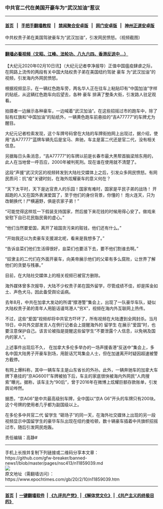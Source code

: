 ### 中共官二代在美国开豪车为“武汉加油”惹议
------------------------

#### [首页](https://github.com/gfw-breaker/banned-news1/blob/master/README.md) &nbsp;&nbsp;|&nbsp;&nbsp; [手把手翻墙教程](https://github.com/gfw-breaker/guides/wiki) &nbsp;&nbsp;|&nbsp;&nbsp; [禁闻聚合安卓版](https://github.com/gfw-breaker/bn-android) &nbsp;&nbsp;|&nbsp;&nbsp; [网门安卓版](https://github.com/oGate2/oGate) &nbsp;&nbsp;|&nbsp;&nbsp; [神州正道安卓版](https://github.com/SzzdOgate/update) 



<div><img alt="" class="aligncenter wp-post-image" src="https://i.epochtimes.com/assets/uploads/2020/02/b9ab29db11566ed35b82811ebbd7bde2-600x400.jpg"/>
<div class="red16 caption">
 中共权贵子弟在美国驾驶豪车为“武汉加油”，引发网民愤怒。（视频截图）
</div>
</div><hr/>

#### [翻墙必看视频（文昭、江峰、法轮功、八九六四、香港反送中...）](http://167.172.214.107/home.html)

<div><p>
 【大纪元2020年02月10日讯】（大纪元记者李净报导）正值中国瘟疫肆虐之际，在网路上流传的两段有关中国大陆权贵子弟在美国纽约驾驶
 <ok href="https://www.epochtimes.com/gb/tag/%E8%B1%AA%E8%BD%A6.html">
  豪车
 </ok>
 为“武汉加油”的视频，引发海内外网民愤怒。
</p>
<p>
 根据视频显示，在一辆红色跑车旁，两名华人正在往车上粘贴印有“中国加油”字样的贴纸，从这辆红色跑车向后望去，各种
 <ok href="https://www.epochtimes.com/gb/tag/%E8%B1%AA%E8%BD%A6.html">
  豪车
 </ok>
 排满了整条大街，引发路人驻足观看。
</p>
<p>
 拍摄者一边展示各种豪车，一边喊着“武汉加油”。在这些招摇过市的跑车中，除了贴有红旗和“中国加油”的贴纸外，一辆黄色跑车前悬挂的“吉A77777”的车牌尤为醒目。
</p>
<p style="text-align: center;">
 <div class="video_fit_container">
 </div>
</p>
<p>
 大纪元记者检索发现，这个车牌号码曾在大陆的车牌街拍网上出现过，据介绍，使用“吉A77777”蓝牌车辆先后是宝马、奔驰，车主是富二代还是官二代，没有相关信息。
</p>
<p>
 另据每日头条消息，“吉A77777”的车牌以前是长春市最大黑帮首脑梁旭东用的，此人在当地曾一呼百应，2000年被判死刑。现在谁在使用就不清楚了。
</p>
<p style="text-align: center;">
 <div class="video_fit_container">
 </div>
</p>
<p>
 这段“声援”武汉灾区的视频转发到大陆社交媒体上之后，引发众多网民愤怒。有网民质问：抗“疫”关键时刻，在海外炫耀豪车的意义何在？
</p>
<p>
 “天下太平时，天下是达官贵人的乐园！国家有难时，国家是平民子弟的战场！ 开超跑的人又在国外表演爱国了，至于他们的身份背景，你懂的！ 炮火连天，只为改朝换代！尸横遍野，俱是农家子弟！”
</p>
<p>
 “可能觉得这样炫一下假装支持国家，然后接下来花钱的时候用得心安了。做戏来安慰下自已花民脂民膏的虚心。”
</p>
<p>
 “他们当然要爱国，离开了祖国贪污来的赃钱，他们还有什么。”
</p>
<p>
 “开始我还以为卖豪车支援湖北呢，看来是我想多了。”
</p>
<p>
 “告诉韭菜们他们生活得很好，韭菜们也要活下去，要不他们割谁去啊。”
</p>
<p>
 “奴隶主的二代们在外面开豪车，向美帝展示他们的父辈有多么腐败，让世界了解他们的贪婪与残暴。”
</p>
<p>
 目前，在大陆社交媒体上的相关视频已被官方删除。
</p>
<p>
 海外媒体曾多次报导，大陆不少权贵子弟在国外留学，尽管成绩不佳，却是挥金如土、声色犬马，因此备受舆论诟病。
</p>
<p>
 去年8月，中共在加拿大发动的所谓“撑港警”集会上，出现了一队豪华车队，疑似大陆权贵子弟的青年人用脏话谩骂港人“穷X”，视频在海内外互联网上热传。
</p>
<p>
 不过，这些“爱国”视频却将中共官方吓坏了，所有视频在大陆遭到全网封杀。当月19日，中共外交部发言人在例行记者会上提醒海外的
 <ok href="https://www.epochtimes.com/gb/tag/%E7%95%99%E5%AD%A6%E7%94%9F.html">
  留学生
 </ok>
 在展示“爱国”时，也要注意保护自己。该言论被指是提醒这些留学生“不要泄露个人信息，以免祸及国内的家人”。
</p>
<p style="text-align: center;">
 <div class="video_fit_container">
 </div>
</p>
<p>
 上述事件出现后不久， 在加拿大多伦多举办的一场声援香港“反送中”集会上，多名中国大陆男子开豪车到场，用脏话咒骂集会人士，但在加速离开时疑因超速被警方截停。
</p>
<p>
 有网上爆料称，其中一辆车车主是山东省长的外孙。此外，一辆奔驰车的加拿大车牌下悬挂的“京AG6001”车牌被拍下后，车主的家底很快被海内外网民“人肉搜索”曝光。据称，该车主为“90后”，曾于2016年在微博上炫耀巨额存款账单，引发舆论哗然。
</p>
<p>
 据悉，“京AG6”是中共最高级别车牌，全中国以“京A G6”开头的车牌只有200块。这个号牌的使用者几乎都为副国级以上。
</p>
<p style="text-align: center;">
 <div class="video_fit_container">
 </div>
</p>
<p>
 在多伦多中共官二代
 <ok href="https://www.epochtimes.com/gb/tag/%E7%95%99%E5%AD%A6%E7%94%9F.html">
  留学生
 </ok>
 “砸场子”的同一天，在海外社交媒体上出现的另一段视频显示中国留学生的豪华车队出现在纽约曼哈顿，数十辆豪车插着中共旗帜招摇过市，随后引发网民炮轰。
</p>
<p style="text-align: center;">
 <div class="video_fit_container">
 </div>
</p>
<p>
 责任编辑：高静#
</p>
</div>
<hr/>
手机上长按并复制下列链接或二维码分享本文章：<br/>
https://github.com/gfw-breaker/banned-news1/blob/master/pages/nsc413/n11859039.md <br/>
<a href='https://github.com/gfw-breaker/banned-news1/blob/master/pages/nsc413/n11859039.md'><img src='https://github.com/gfw-breaker/banned-news1/blob/master/pages/nsc413/n11859039.md.png'/></a> <br/>
原文地址（需翻墙访问）：https://www.epochtimes.com/gb/20/2/10/n11859039.htm


------------------------
#### [首页](https://github.com/gfw-breaker/banned-news1/blob/master/README.md) &nbsp;|&nbsp; [一键翻墙软件](https://github.com/gfw-breaker/nogfw/blob/master/README.md) &nbsp;| [《九评共产党》](https://github.com/gfw-breaker/9ping.md/blob/master/README.md#九评之一评共产党是什么) | [《解体党文化》](https://github.com/gfw-breaker/jtdwh.md/blob/master/README.md) | [《共产主义的终极目的》](https://github.com/gfw-breaker/gczydzjmd.md/blob/master/README.md)


<img src='http://gfw-breaker.win/banned-news/pages/nsc413/n11859039.md' width='0px' height='0px'/>